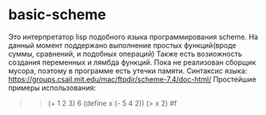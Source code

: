 # basic-scheme
Это интерпретатор lisp подобного языка программирования scheme.
На данный момент поддержано выполнение простых функций(вроде суммы, сравнений, и подобных операций)
Также есть возиожность создания переменных и лямбда функций.
Пока не реализован сборщик мусора, поэтому в программе есть утечки памяти.
Синтаксис языка: https://groups.csail.mit.edu/mac/ftpdir/scheme-7.4/doc-html/
Простейшие примеры использования:
>> (+ 1 2 3)
>> 6
>> (define x (- 5 4 2))
>> (> x 2)
>> #f
